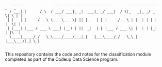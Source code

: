 ```
   ____ _        _    ____ ____ ___ _____ ___ ____    _  _____ ___ ___  _   _ 
  / ___| |      / \  / ___/ ___|_ _|  ___|_ _/ ___|  / \|_   _|_ _/ _ \| \ | |
 | |   | |     / _ \ \___ \___ \| || |_   | | |     / _ \ | |  | | | | |  \| |
 | |___| |___ / ___ \ ___) |__) | ||  _|  | | |___ / ___ \| |  | | |_| | |\  |
  \____|_____/_/   \_\____/____/___|_|   |___\____/_/   \_\_| |___\___/|_| \_|
                                                                              
```                                                                                                    

This repository contains the code and notes for the classification module completed as part of the Codeup Data Science program. 